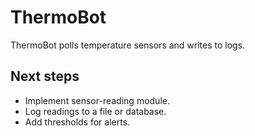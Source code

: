 # ThermoBot

ThermoBot polls temperature sensors and writes to logs.

## Next steps
- Implement sensor-reading module.
- Log readings to a file or database.
- Add thresholds for alerts.